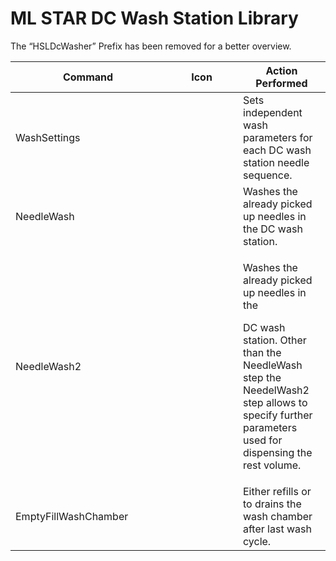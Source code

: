 # ML STAR DC Wash Station Library

The “HSLDcWasher” Prefix has been removed for a better overview.

<table><thead><tr><th width="232">Command</th><th width="100">Icon</th><th>Action Performed</th></tr></thead><tbody><tr><td>WashSettings</td><td><img src="../../.gitbook/assets/image (593).png" alt="" data-size="original"></td><td>Sets independent wash parameters for each DC wash station needle sequence.</td></tr><tr><td>NeedleWash</td><td><img src="../../.gitbook/assets/image (594).png" alt="" data-size="original"></td><td>Washes the already picked up needles in the DC wash station.</td></tr><tr><td>NeedleWash2</td><td><img src="../../.gitbook/assets/image (595).png" alt="" data-size="original"></td><td><p>Washes the already picked up needles in the</p><p>DC wash station. Other than the NeedleWash step the NeedelWash2 step allows to specify further parameters used for dispensing the rest volume.</p></td></tr><tr><td>EmptyFillWashChamber</td><td><img src="../../.gitbook/assets/image (596).png" alt="" data-size="original"></td><td>Either refills or to drains the wash chamber after last wash cycle.</td></tr></tbody></table>

